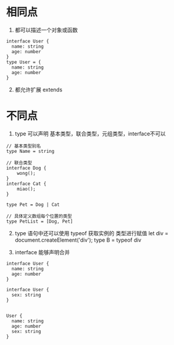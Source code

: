 # 相同点
1. 都可以描述一个对象或函数
```
interface User {
  name: string
  age: number
}
type User = {
  name: string
  age: number
}
```
2. 都允许扩展 extends

# 不同点
1. type 可以声明 基本类型，联合类型，元组类型，interface不可以
```
// 基本类型别名
type Name = string
 
// 联合类型
interface Dog {
    wong();
}
interface Cat {
    miao();
}
 
type Pet = Dog | Cat
 
// 具体定义数组每个位置的类型
type PetList = [Dog, Pet]
```
2. type 语句中还可以使用 typeof 获取实例的 类型进行赋值
let div = document.createElement('div');
type B = typeof div

3. interface 能够声明合并
```
interface User {
  name: string
  age: number
}
 
interface User {
  sex: string
}
 

User {
  name: string
  age: number
  sex: string 
}



```